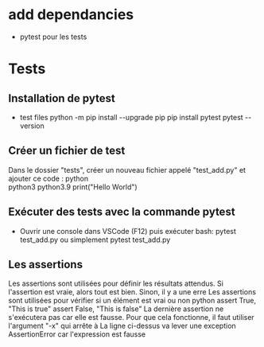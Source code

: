 # add dependancies 
- pytest pour les tests 


# Tests
## Installation de pytest

- test files
python -m pip install --upgrade pip 
pip install pytest
pytest --version

## Créer un fichier de test
Dans le dossier "tests", créer un nouveau fichier appelé "test_add.py" et ajouter ce code :
python  
python3
python3.9
print("Hello World")
## Exécuter des tests avec la commande pytest

- Ouvrir une console dans VSCode (F12) puis exécuter
bash: pytest test_add.py
ou simplement
pytest test_add.py

## Les assertions
Les assertions sont utilisées pour définir les résultats attendus. Si l'assertion est vraie, alors tout est bien. Sinon, il y a une erre
Les assertions sont utilisées pour vérifier si un élément est vrai ou non
python
assert True, "This is true"
assert False, "This is false"
La dernière assertion ne s'exécutera pas car elle est fausse. Pour que cela fonctionne, il faut utiliser l'argument "-x" qui arrête à
La ligne ci-dessus va lever une exception AssertionError car l'expression est fausse
